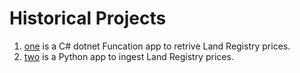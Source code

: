 # Historical Projects
1. [one](one/README.md) is a C# dotnet Funcation app to retrive Land Registry prices.
2. [two](two/docs/design.md) is a Python app to ingest Land Registry prices. 



